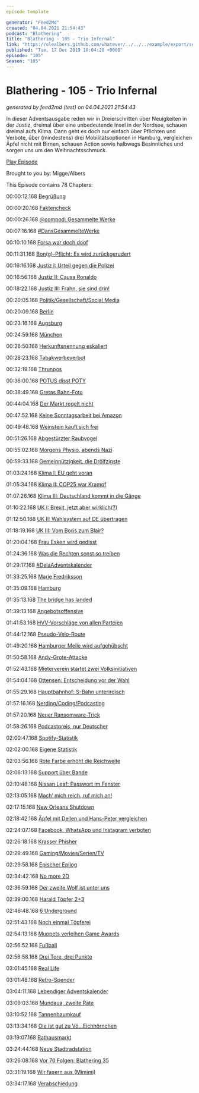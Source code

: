 ```yaml
---
episode template

generator: "Feed2Md"
created: "04.04.2021 21:54:43"
podcast: "Blathering"
title: "Blathering - 105 - Trio Infernal"
link: "https://olealbers.github.com/whatever/../../../example/export/seasons/4/2019/12/Blathering - 105 - Trio Infernal.md"
published: "Tue, 17 Dec 2019 10:04:20 +0000"
episode: "105"
Season: "105"
---
```


# Blathering - 105 - Trio Infernal
_generated by feed2md (test) on 04.04.2021 21:54:43_

In dieser Adventsausgabe reden wir in Dreierschritten über Neuigkeiten in der Justiz, dreimal über eine unbedeutende Insel in der Nordsee, schauen dreimal aufs Klima. Dann geht es doch nur einfach über Pflichten und Verbote, über (mindestens) drei Mobilitätsoptionen in Hamburg, vergleichen Äpfel nicht mit Birnen, schauen Action sowie halbwegs Besinnliches und sorgen uns um den Weihnachtsschmuck.

[Play Episode](https://www.blathering.de/podlove/file/1053/s/feed/c/mp3/blathering_105.mp3)

Brought to you by: Migge/Albers

This Episode contains 78 Chapters:


00:00:12.168 [Begrüßung]()

00:00:20.168 [Faktencheck]()

00:00:26.168 [@compod: Gesammelte Werke](https://twitter.com/search?q=(from%3Acompod)%20(%40blathering_pod)%20until%3A2019-12-17%20since%3A2019-12-09&src=typed_query&f=live)

00:07:16.168 [#DansGesammelteWerke](https://twitter.com/search?q=(from%3Aevildanwallace)%20(%40blathering_pod)%20until%3A2019-12-17%20since%3A2019-12-09&src=typed_query&f=live)

00:10:10.168 [Forsa war doch doof](https://uebermedien.de/44423/forsa-macht-mit-dubioser-umfrage-stimmung-gegen-linkskurs-der-spd/)

00:11:31.168 [Bon(g)-Pflicht: Es wird zurückgerudert](https://taz.de/Obligatorische-Quittung-ab-Januar/!5646168/)

00:16:16.168 [Justiz I: Urteil gegen die Polizei](https://taz.de/Rechtswidriger-Einsatz-bei-Klimademo/!5649502/)

00:16:56.168 [Justiz II: Causa Ronaldo](https://translate.google.de/translate?sl=en&tl=de&u=https%3A%2F%2Fwww.outlookindia.com%2Fwebsite%2Fstory%2Fsports-news-cristiano-ronaldo-wins-courtroom-ruling-to-block-accuser-in-rape-case%2F341896)

00:18:22.168 [Justiz III: Frahn, sie sind drin!](https://www.freiepresse.de/chemnitz/arbeitsgericht-chemnitz-cfc-muss-daniel-frahn-weiterbeschaeftigen-artikel10680033)

00:20:05.168 [Politik/Gesellschaft/Social Media]()

00:20:09.168 [Berlin](https://www.tagesschau.de/inland/tiergarten-mord-russland-101.html)

00:23:16.168 [Augsburg](https://www.spiegel.de/panorama/totschlag-in-augsburg-ein-merkwuerdiges-verbrechen-a-1300794.html)

00:24:59.168 [München](https://www.faz.net/aktuell/gesellschaft/kriminalitaet/muenchen-tatverdaechtiger-nach-messerangriff-in-psychiatrie-16529164.html)

00:26:50.168 [Herkunftsnennung eskaliert](https://taz.de/Herkunftsnennung-bei-Straftaten/!5645189/)

00:28:23.168 [Tabakwerbeverbot](https://www.sueddeutsche.de/politik/tabakwerbung-tabakwerbeverbot-cdu-csu-unionsfraktion-1.4718481)

00:32:19.168 [Thrunpos](https://www.hollywoodreporter.com/heat-vision/thanos-creator-feels-violated-trump-campaigns-avengers-ad-1261553)

00:36:00.168 [POTUS disst POTY](https://twitter.com/QasimRashid/status/1205115894181048321)

00:38:49.168 [Gretas Bahn-Foto](https://translate.google.de/translate?hl=&sl=sv&tl=de&u=https%3A%2F%2Fwww.dn.se%2Fnyheter%2Fvarlden%2Ftyska-tagbraket-reste-greta-thunberg-pa-golvet-eller-i-forsta-klass%2F)

00:44:04.168 [Der Markt regelt nicht](https://www.tagesschau.de/wirtschaft/thomas-cook-rettung-101.html)

00:47:52.168 [Keine Sonntagsarbeit bei Amazon](https://www.neues-deutschland.de/artikel/1130039.weihnachtsgeschaeft-amazon-in-die-schranken-gewiesen.html)

00:49:48.168 [Weinstein kauft sich frei](https://taz.de/MeToo-in-den-USA/!5649431/)

00:51:26.168 [Abgestürzter Raubvogel](https://uebermedien.de/44448/den-blick-auf-die-welt-weiten-mit-rechtsradikalen-blogs/)

00:55:02.168 [Morgens Physio, abends Nazi](https://threadreaderapp.com/thread/1204388572209565697.html)

00:59:33.168 [Gemeinnützigkeit, die Drölfzigste](https://www.kuechenstud.io/lagedernation/2019/12/06/ldn168-spd-bundesparteitag-pisa-test-gemeinnuetzigkeit-tiergarten-mord-nato-gipfel-uba-studie-iban-recherche/?t=35%3A35)

01:03:24.168 [Klima I: EU geht voran](https://www.tagesschau.de/ausland/eu-gipfel-klimaschutz-einigung-101.html)

01:05:34.168 [Klima II: COP25 war Krampf](https://taz.de/Abschluss-der-COP25-in-Madrid/!5650544/)

01:07:26.168 [Klima III: Deutschland kommt in die Gänge](https://taz.de/CO2-Preis-soll-auf-25-Euro-steigen/!5650622/)

01:10:22.168 [UK I: Brexit, jetzt aber wirklich(?)](https://twitter.com/tmigge/status/1205402375445463040)

01:12:50.168 [UK II: Wahlsystem auf DE übertragen](https://twitter.com/zerstreubar/status/1205288663875276801)

01:18:19.168 [UK III: Vom Boris zum Blair?](https://taz.de/Wahlsieg-fuer-die-Tories/!5650553/)

01:20:04.168 [Frau Esken wird gedisst](https://lauerundwehner.de/luw038-ard-kontraste-in-berichterstattungsaffaere-ueber-saskia-esken-verwickelt-thomas-cook-pleite-meisterzwang/?t=05%3A09)

01:24:36.168 [Was die Rechten sonst so treiben](https://www.sueddeutsche.de/politik/strache-fpoe-spesen-vorwuerfe-oesterreich-1.4722294)

01:29:17.168 [#DelaAdventskalender](https://twitter.com/Delanji/status/1202299020288364550)

01:33:25.168 [Marie Fredriksson](https://de.wikipedia.org/wiki/Marie_Fredriksson)

01:35:09.168 [Hamburg]()

01:35:13.168 [The bridge has landed](https://www.hamburg1.de/nachrichten/43265/U3_Haltestelle_Landungsbruecken_fertiggestellt.html)

01:39:13.168 [Angebotsoffensive](https://dialog.hochbahn.de/gute-fahrt/wie-das-mit-dem-hamburg-takt-klappen-soll/)

01:41:53.168 [HVV-Vorschläge von allen Parteien](https://www.hamburg1.de/nachrichten/43270/Gruene_stellen_ihr_HVV_Preissystem_vor.html)

01:44:12.168 [Pseudo-Velo-Route](https://www.hamburg1.de/nachrichten/43225/Schmale_Radwege_in_der_Kritik.html)

01:49:20.168 [Hamburger Meile wird aufgehübscht](https://www.hamburg1.de/nachrichten/43227/Hamburger_Meile_wird_saniert.html)

01:50:58.168 [Andy-Grote-Attacke](https://www.hamburg1.de/nachrichten/43263/Unbekannte_attackieren_Wagen_von_Andy_Grote.html)

01:52:43.168 [Mieterverein startet zwei Volksinitiativen](https://www.hamburg1.de/nachrichten/43216/Zwei_Volksinitiativen_gestartet.html)

01:54:04.168 [Ottensen: Entscheidung vor der Wahl](https://www.hamburg1.de/nachrichten/43276/Fruehere_Entscheidung_zu_Ottensen_autofrei.html)

01:55:29.168 [Hauptbahnhof: S-Bahn unterirdisch](https://www.hamburg1.de/nachrichten/43274/Kommt_ein_S_Bahn_Tunnel_unter_Hamburgs_Hbf.html)

01:57:16.168 [Nerding/Coding/Podcasting]()

01:57:20.168 [Neuer Ransomware-Trick](https://www.golem.de/news/neuer-trick-ransomware-versteckt-sich-im-windows-safe-mode-1912-145454.html)

01:58:26.168 [Podcastpreis, nur Deutscher](https://podcastpreis.de/)

02:00:47.168 [Spotify-Statistik](https://podcasters.spotify.com/de/wrapped/podcasters2019/?id=860214fc16aee88c80a613eac421b17220bb2c0073cb4443fffcbac66148b657)

02:02:00.168 [Eigene Statistik](https://twitter.com/blathering_pod/status/1205387941926916096)

02:03:56.168 [Rote Farbe erhöht die Reichweite](https://www.golem.de/news/psychologie-rot-soll-im-winter-die-reichweite-von-e-autos-steigern-1912-145467.html)

02:06:13.168 [Support über Bande](https://casavi.de/)

02:10:48.168 [Nissan Leaf: Passwort im Fenster](https://twitter.com/unixbigot/status/1204296088112381954)

02:13:05.168 [Mach’ mich reich, ruf mich an!](https://www.spiegel.de/wirtschaft/unternehmen/easy-money-telefonica-muss-findigem-kunden-225-000-euro-auszahlen-a-1300921.html)

02:17:15.168 [New Orleans Shutdown](https://www.zdf.de/nachrichten/heute/nach-cyberattacke-ausnahmezustand-in-new-orleans-100.html)

02:18:42.168 [Äpfel mit Dellen und Hans-Peter vergleichen](https://www.channelnews.com.au/apple-mac-pro-has-nothing-on-dells-200k-workstation/)

02:24:07.168 [Facebook, WhatsApp und Instagram verboten](https://t3n.de/news/gericht-verbietet-apps-whatsapp-1231364/)

02:26:18.168 [Krasser Phisher](https://twitter.com/stammtischphilo/status/1206478927990013952)

02:29:49.168 [Gaming/Movies/Serien/TV]()

02:29:58.168 [Epischer Epilog](https://twitter.com/stammtischphilo/status/1204880301597614086)

02:34:42.168 [No more 2D](https://twitter.com/stammtischphilo/status/1205253182932344832)

02:36:59.168 [Der zweite Wolf ist unter uns](https://twitter.com/stammtischphilo/status/1205542900391718913)

02:39:00.168 [Harald Töpfer 2+3](https://www.schnittberichte.com/schnittbericht.php?ID=4087653)

02:46:48.168 [6 Underground](https://www.youtube.com/watch?v=XcIuFTrLS6g)

02:51:43.168 [Noch einmal Töpferei](https://de.wikipedia.org/wiki/Heldenreise)

02:54:13.168 [Muppets verleihen Game Awards](https://www.youtube.com/watch?v=6PK8IeCnwII)

02:56:52.168 [Fußball]()

02:56:58.168 [Drei Tore, drei Punkte](https://www.stefangroenveld.de/2019/tor-tor-stuermertor/)

03:01:45.168 [Real Life]()

03:01:48.168 [Retro-Spender](https://twitter.com/stammtischphilo/status/1205450332869922817)

03:04:11.168 [Lebendiger Adventskalender](https://www.instagram.com/p/B6GPxpDoMHl/)

03:09:03.168 [Mundaua, zweite Rate](https://twitter.com/stammtischphilo/status/1204406762683666434)

03:10:52.168 [Tannenbaumkauf](https://www.auteo.online/)

03:13:34.168 [Ole ist gut zu Vö...Eichhörnchen](https://twitter.com/stammtischphilo/status/1205074352049397760)

03:19:07.168 [Rathausmarkt](https://www.instagram.com/p/B6BItCxItBA/)

03:24:44.168 [Neue Stadtradstation](https://twitter.com/stammtischphilo/status/1205090775899525122)

03:26:08.168 [Vor 70 Folgen: Blathering 35](https://www.blathering.de/2017/10/blathering-035-die-blatheringsche-unschaerferelation/)

03:31:19.168 [Wir fasern aus (Mimimi)](https://de.wikipedia.org/wiki/Tinnitus)

03:34:17.168 [Verabschiedung]()


